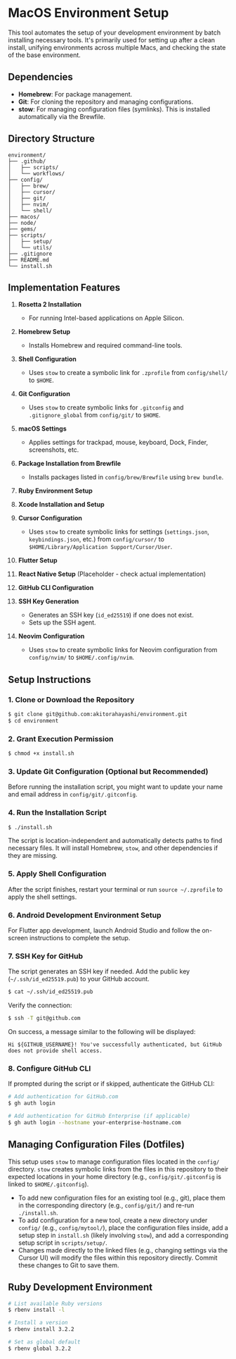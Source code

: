 # MacOS Environment Setup

This tool automates the setup of your development environment by batch installing necessary tools. It's primarily used for setting up after a clean install, unifying environments across multiple Macs, and checking the state of the base environment.

## Dependencies

- **Homebrew**: For package management.
- **Git**: For cloning the repository and managing configurations.
- **stow**: For managing configuration files (symlinks). This is installed automatically via the Brewfile.

## Directory Structure

```
environment/
├── .github/
│   ├── scripts/
│   └── workflows/
├── config/             
│   ├── brew/           
│   ├── cursor/        
│   ├── git/           
│   ├── nvim/           
│   └── shell/          
├── macos/
├── node/
├── gems/
├── scripts/
│   ├── setup/
│   └── utils/
├── .gitignore
├── README.md
└── install.sh
```

## Implementation Features

1.  **Rosetta 2 Installation**
    -   For running Intel-based applications on Apple Silicon.

2.  **Homebrew Setup**
    -   Installs Homebrew and required command-line tools.

3.  **Shell Configuration**
    -   Uses `stow` to create a symbolic link for `.zprofile` from `config/shell/` to `$HOME`.

4.  **Git Configuration**
    -   Uses `stow` to create symbolic links for `.gitconfig` and `.gitignore_global` from `config/git/` to `$HOME`.

5.  **macOS Settings**
    -   Applies settings for trackpad, mouse, keyboard, Dock, Finder, screenshots, etc.

6.  **Package Installation from Brewfile**
    -   Installs packages listed in `config/brew/Brewfile` using `brew bundle`.

7.  **Ruby Environment Setup**

8.  **Xcode Installation and Setup**

9.  **Cursor Configuration**
    -   Uses `stow` to create symbolic links for settings (`settings.json`, `keybindings.json`, etc.) from `config/cursor/` to `$HOME/Library/Application Support/Cursor/User`.

10. **Flutter Setup**

11. **React Native Setup** (Placeholder - check actual implementation)

12. **GitHub CLI Configuration**

13. **SSH Key Generation**
    -   Generates an SSH key (`id_ed25519`) if one does not exist.
    -   Sets up the SSH agent.

14. **Neovim Configuration**
    -   Uses `stow` to create symbolic links for Neovim configuration from `config/nvim/` to `$HOME/.config/nvim`.

## Setup Instructions

### 1. Clone or Download the Repository

```sh
$ git clone git@github.com:akitorahayashi/environment.git
$ cd environment
```

### 2. Grant Execution Permission

```sh
$ chmod +x install.sh
```

### 3. Update Git Configuration (Optional but Recommended)

Before running the installation script, you might want to update your name and email address in `config/git/.gitconfig`.

### 4. Run the Installation Script

```sh
$ ./install.sh
```

The script is location-independent and automatically detects paths to find necessary files. It will install Homebrew, `stow`, and other dependencies if they are missing.

### 5. Apply Shell Configuration

After the script finishes, restart your terminal or run `source ~/.zprofile` to apply the shell settings.

### 6. Android Development Environment Setup

For Flutter app development, launch Android Studio and follow the on-screen instructions to complete the setup.

### 7. SSH Key for GitHub

The script generates an SSH key if needed. Add the public key (`~/.ssh/id_ed25519.pub`) to your GitHub account.

```sh
$ cat ~/.ssh/id_ed25519.pub
```

Verify the connection:

```sh
$ ssh -T git@github.com
```

On success, a message similar to the following will be displayed:

```
Hi ${GITHUB_USERNAME}! You've successfully authenticated, but GitHub does not provide shell access.
```

### 8. Configure GitHub CLI

If prompted during the script or if skipped, authenticate the GitHub CLI:

```sh
# Add authentication for GitHub.com
$ gh auth login

# Add authentication for GitHub Enterprise (if applicable)
$ gh auth login --hostname your-enterprise-hostname.com
```

## Managing Configuration Files (Dotfiles)

This setup uses `stow` to manage configuration files located in the `config/` directory. `stow` creates symbolic links from the files in this repository to their expected locations in your home directory (e.g., `config/git/.gitconfig` is linked to `$HOME/.gitconfig`).

- To add new configuration files for an existing tool (e.g., git), place them in the corresponding directory (e.g., `config/git/`) and re-run `./install.sh`.
- To add configuration for a new tool, create a new directory under `config/` (e.g., `config/mytool/`), place the configuration files inside, add a setup step in `install.sh` (likely involving `stow`), and add a corresponding setup script in `scripts/setup/`.
- Changes made directly to the linked files (e.g., changing settings via the Cursor UI) will modify the files within this repository directly. Commit these changes to Git to save them.

## Ruby Development Environment

```bash
# List available Ruby versions
$ rbenv install -l

# Install a version
$ rbenv install 3.2.2

# Set as global default
$ rbenv global 3.2.2
``` 